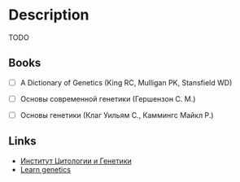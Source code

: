 # Description

TODO


## Books

- [ ] A Dictionary of Genetics (King RC, Mulligan PK, Stansfield WD)
- [ ] Основы современной генетики (Гершензон С. М.)
- [ ] Основы генетики (Клаг Уильям С., Каммингс Майкл Р.)


## Links

- [Институт Цитологии и Генетики](http://www.bionet.nsc.ru/)
- [Learn genetics](https://learn.genetics.utah.edu/)
